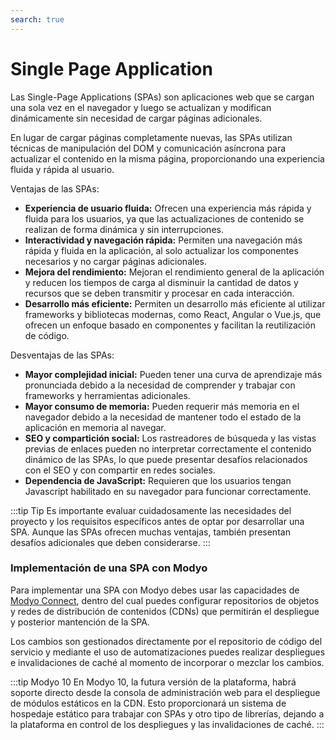 ```yaml
---
search: true
---
```


# Single Page Application

Las Single-Page Applications (SPAs) son aplicaciones web que se cargan una sola vez en el navegador y luego se actualizan y modifican dinámicamente sin necesidad de cargar páginas adicionales.

En lugar de cargar páginas completamente nuevas, las SPAs utilizan técnicas de manipulación del DOM y comunicación asíncrona para actualizar el contenido en la misma página, proporcionando una experiencia fluida y rápida al usuario.

Ventajas de las SPAs:

- **Experiencia de usuario fluida:** Ofrecen una experiencia más rápida y fluida para los usuarios, ya que las actualizaciones de contenido se realizan de forma dinámica y sin interrupciones.
- **Interactividad y navegación rápida:** Permiten una navegación más rápida y fluida en la aplicación, al solo actualizar los componentes necesarios y no cargar páginas adicionales.
- **Mejora del rendimiento:** Mejoran el rendimiento general de la aplicación y reducen los tiempos de carga al disminuir la cantidad de datos y recursos que se deben transmitir y procesar en cada interacción.
- **Desarrollo más eficiente:** Permiten un desarrollo más eficiente al utilizar frameworks y bibliotecas modernas, como React, Angular o Vue.js, que ofrecen un enfoque basado en componentes y facilitan la reutilización de código.

Desventajas de las SPAs:

- **Mayor complejidad inicial:** Pueden tener una curva de aprendizaje más pronunciada debido a la necesidad de comprender y trabajar con frameworks y herramientas adicionales.
- **Mayor consumo de memoria:** Pueden requerir más memoria en el navegador debido a la necesidad de mantener todo el estado de la aplicación en memoria al navegar.
- **SEO y compartición social:** Los rastreadores de búsqueda y las vistas previas de enlaces pueden no interpretar correctamente el contenido dinámico de las SPAs, lo que puede presentar desafíos relacionados con el SEO y con compartir en redes sociales.
- **Dependencia de JavaScript:** Requieren que los usuarios tengan Javascript habilitado en su navegador para funcionar correctamente.

:::tip Tip
Es importante evaluar cuidadosamente las necesidades del proyecto y los requisitos específicos antes de optar por desarrollar una SPA. Aunque las SPAs ofrecen muchas ventajas, también presentan desafíos adicionales que deben considerarse.
:::


### Implementación de una SPA con Modyo

Para implementar una SPA con Modyo debes usar las capacidades de [Modyo Connect](/en/connect), dentro del cual puedes configurar repositorios de objetos y redes de distribución de contenidos (CDNs) que permitirán el despliegue y posterior mantención de la SPA.

Los cambios son gestionados directamente por el repositorio de código del servicio y mediante el uso de automatizaciones puedes realizar despliegues e invalidaciones de caché al momento de incorporar o mezclar los cambios.

:::tip Modyo 10
En Modyo 10, la futura versión de la plataforma, habrá soporte directo desde la consola de administración web para el despliegue de módulos estáticos en la CDN. Esto proporcionará un sistema de hospedaje estático para trabajar con SPAs y otro tipo de librerías, dejando a la plataforma en control de los despliegues y las invalidaciones de caché.
:::
